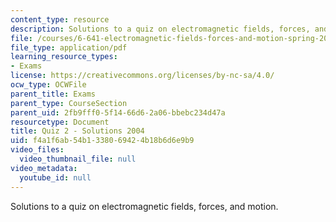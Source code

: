 ```yaml
---
content_type: resource
description: Solutions to a quiz on electromagnetic fields, forces, and motion.
file: /courses/6-641-electromagnetic-fields-forces-and-motion-spring-2005/f4a1f6ab54b1338069424b18b6d6e9b9_quiz2soln_s04.pdf
file_type: application/pdf
learning_resource_types:
- Exams
license: https://creativecommons.org/licenses/by-nc-sa/4.0/
ocw_type: OCWFile
parent_title: Exams
parent_type: CourseSection
parent_uid: 2fb9fff0-5f14-66d6-2a06-bbebc234d47a
resourcetype: Document
title: Quiz 2 - Solutions 2004
uid: f4a1f6ab-54b1-3380-6942-4b18b6d6e9b9
video_files:
  video_thumbnail_file: null
video_metadata:
  youtube_id: null
---
```

Solutions to a quiz on electromagnetic fields, forces, and motion.